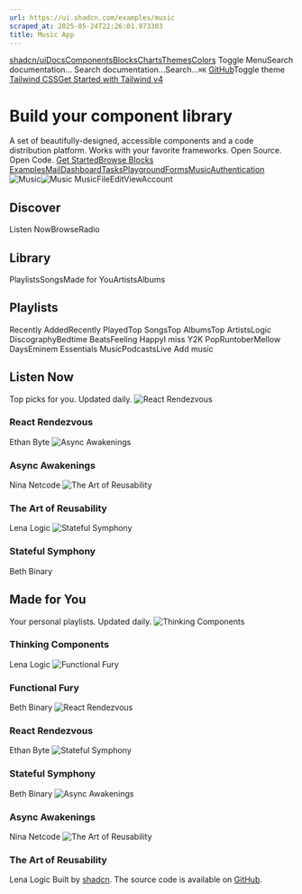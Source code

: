 ```yaml
---
url: https://ui.shadcn.com/examples/music
scraped_at: 2025-05-24T22:26:01.973303
title: Music App
---
```


[shadcn/ui](https://ui.shadcn.com/)[Docs](https://ui.shadcn.com/docs/installation)[Components](https://ui.shadcn.com/docs/components)[Blocks](https://ui.shadcn.com/blocks)[Charts](https://ui.shadcn.com/charts)[Themes](https://ui.shadcn.com/themes)[Colors](https://ui.shadcn.com/colors)
Toggle MenuSearch documentation...
Search documentation...Search...`⌘K`
[GitHub](https://github.com/shadcn-ui/ui)Toggle theme
[Tailwind CSSGet Started with Tailwind v4](https://ui.shadcn.com/docs/tailwind-v4)
# Build your component library
A set of beautifully-designed, accessible components and a code distribution platform. Works with your favorite frameworks. Open Source. Open Code.
[Get Started](https://ui.shadcn.com/docs)[Browse Blocks](https://ui.shadcn.com/blocks)
[Examples](https://ui.shadcn.com/)[Mail](https://ui.shadcn.com/examples/mail)[Dashboard](https://ui.shadcn.com/examples/dashboard)[Tasks](https://ui.shadcn.com/examples/tasks)[Playground](https://ui.shadcn.com/examples/playground)[Forms](https://ui.shadcn.com/examples/forms)[Music](https://ui.shadcn.com/examples/music)[Authentication](https://ui.shadcn.com/examples/authentication)
![Music](https://ui.shadcn.com/_next/image?url=%2Fexamples%2Fmusic-light.png&w=3840&q=75)![Music](https://ui.shadcn.com/_next/image?url=%2Fexamples%2Fmusic-dark.png&w=3840&q=75)
MusicFileEditViewAccount
## Discover
Listen NowBrowseRadio
## Library
PlaylistsSongsMade for YouArtistsAlbums
## Playlists
Recently AddedRecently PlayedTop SongsTop AlbumsTop ArtistsLogic DiscographyBedtime BeatsFeeling HappyI miss Y2K PopRuntoberMellow DaysEminem Essentials
MusicPodcastsLive
Add music
## Listen Now
Top picks for you. Updated daily.
![React Rendezvous](https://ui.shadcn.com/_next/image?url=https%3A%2F%2Fimages.unsplash.com%2Fphoto-1611348586804-61bf6c080437%3Fw%3D300%26dpr%3D2%26q%3D80&w=640&q=75)
### React Rendezvous
Ethan Byte
![Async Awakenings](https://ui.shadcn.com/_next/image?url=https%3A%2F%2Fimages.unsplash.com%2Fphoto-1468817814611-b7edf94b5d60%3Fw%3D300%26dpr%3D2%26q%3D80&w=640&q=75)
### Async Awakenings
Nina Netcode
![The Art of Reusability](https://ui.shadcn.com/_next/image?url=https%3A%2F%2Fimages.unsplash.com%2Fphoto-1528143358888-6d3c7f67bd5d%3Fw%3D300%26dpr%3D2%26q%3D80&w=640&q=75)
### The Art of Reusability
Lena Logic
![Stateful Symphony](https://ui.shadcn.com/_next/image?url=https%3A%2F%2Fimages.unsplash.com%2Fphoto-1490300472339-79e4adc6be4a%3Fw%3D300%26dpr%3D2%26q%3D80&w=640&q=75)
### Stateful Symphony
Beth Binary
## Made for You
Your personal playlists. Updated daily.
![Thinking Components](https://ui.shadcn.com/_next/image?url=https%3A%2F%2Fimages.unsplash.com%2Fphoto-1615247001958-f4bc92fa6a4a%3Fw%3D300%26dpr%3D2%26q%3D80&w=384&q=75)
### Thinking Components
Lena Logic
![Functional Fury](https://ui.shadcn.com/_next/image?url=https%3A%2F%2Fimages.unsplash.com%2Fphoto-1513745405825-efaf9a49315f%3Fw%3D300%26dpr%3D2%26q%3D80&w=384&q=75)
### Functional Fury
Beth Binary
![React Rendezvous](https://ui.shadcn.com/_next/image?url=https%3A%2F%2Fimages.unsplash.com%2Fphoto-1614113489855-66422ad300a4%3Fw%3D300%26dpr%3D2%26q%3D80&w=384&q=75)
### React Rendezvous
Ethan Byte
![Stateful Symphony](https://ui.shadcn.com/_next/image?url=https%3A%2F%2Fimages.unsplash.com%2Fphoto-1446185250204-f94591f7d702%3Fw%3D300%26dpr%3D2%26q%3D80&w=384&q=75)
### Stateful Symphony
Beth Binary
![Async Awakenings](https://ui.shadcn.com/_next/image?url=https%3A%2F%2Fimages.unsplash.com%2Fphoto-1468817814611-b7edf94b5d60%3Fw%3D300%26dpr%3D2%26q%3D80&w=384&q=75)
### Async Awakenings
Nina Netcode
![The Art of Reusability](https://ui.shadcn.com/_next/image?url=https%3A%2F%2Fimages.unsplash.com%2Fphoto-1490300472339-79e4adc6be4a%3Fw%3D300%26dpr%3D2%26q%3D80&w=384&q=75)
### The Art of Reusability
Lena Logic
Built by [shadcn](https://twitter.com/shadcn). The source code is available on [GitHub](https://github.com/shadcn-ui/ui).

